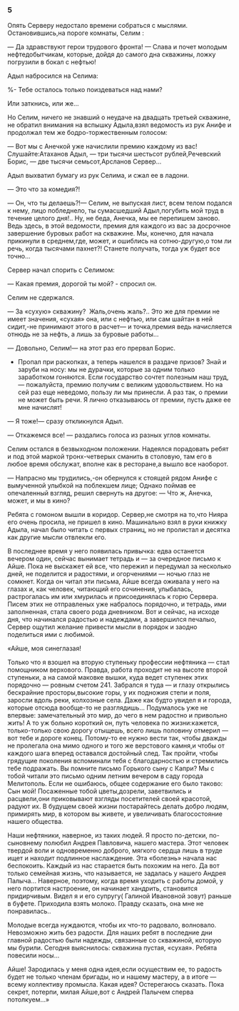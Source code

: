 ### 5

Опять Серверу недостало времени собраться с мыслями.
Остановившись,на пороге комнаты, Селим :

— Да здравствуют герои трудового фронта!
— Слава и почет молодым нефтедобытчикам, которые, дойдя до самого дна скважины, ложку погрузили в бокал с нефтью!

Адыл набросился на Селима:

%- Тебе осталось только поиздеваться над нами?

Или заткнись, или же...

Но Селим, ничего не знавший о неудаче на двадцать третьей скважине, не обратил внимания на вспышку Адыла,взял ведомость из рук Анифе и продолжал тем же бодро-торжественным голосом:

— Вот мы с Анечкой уже начислили премию каждому из вас!
Слушайте:Атаханов Адыл, — три тысячи шестьсот рублей,Речевский Борис, — две тысячи семьсот,Арсланов Сервер...

Адыл выхватил бумагу из рук Селима, и сжал ее в ладони.

— Это что за комедия?!

— Он, что ты делаешь?!— Селим, не выпуская лист, всем телом подался к нему, лицо побледнело, ты сумасшедший Адыл,погубить мой труд в течение целого дня!..
Ну, не беда, Анечка, мы ее перепишем заново.
Ведь здесь, в этой ведомости, премия для каждого из вас за досрочное завершение буровых работ на скважине.
Мы, конечно, для начала прикинули в среднем,где, может, и ошиблись на сотню-другую,о том ли речь, когда тысячами пахнет?!
Станете получать, тогда уж будет все точно...

Сервер начал спорить с Селимом:

— Какая премия, дорогой ты мой? - спросил он.

Селим не сдержался.

— За «сухую» скважину?
 Жаль,очень жаль?..
Это же для премии не имеет значения, «сухая» она, или с нефтью, или сам шайтан в ней сидит,-не принимают этого в расчет— и точка,премия ведь начисляется отнюдь не за нефть, а лишь за буровые работы...

— Довольно, Селим!— на этот раз его прервал Борис.
- Пропал при раскопках, а теперь нашелся в раздаче призов?
Знай и заруби на носу: мы не дурачки, которые за одним только заработком гоняются.
Если государство сочтет полезным наш труд,— пожалуйста, премию получим с великим удовольствием.
Но на сей раз еще неведомо, пользу ли мы принесли.
А раз так, о премии не может быть речи.
Я лично отказываюсь от премии, пусть даже ее мне начислят!

— Я тоже!— сразу откликнулся Адыл.

— Откажемся все! — раздались голоса из разных углов комнаты.

Селим остался в безвыходном положении.
Надеялся порадовать ребят и под этой маркой тронх-четверых сманить в столовую, там его в любое время обслужат, вполне как в ресторане,а вышло все наоборот.

— Напрасно мы трудились,-он обернулся к стоящей рядом Анифе с вымученной улыбкой на поблекшем лице;
Однако поймав ее опечаленный взгляд, решил свернуть на другое:
— Что ж, Анечка, может, и мы в кино?

Ребята с гомоном вышли в коридор.
Сервер,не смотря на то,что Нияра его очень просила, не пришел в кино.
Машинально взял в руки книжку Адыла, начал было читать с первых страниц, но не пролистал и десятка как другие мысли отвлекли его.

В последнее время у него появилась привычка: едва останется вечером один, сейчас вынимает тетрадь и — за очередное письмо к Айше.
Пока не выскажет ей все, что пережил и передумал за несколько дней, не поделится и радостями, и огорчениями — ночью глаз не сомкнет.
Когда он читал эти письма, Айше всегда оживала у него на глазах и, как человек, читающий его сочинения, улыбалась, растрогалась им или хмурилась и присоединялась к горю Сервера.
Писем этих не отправленых уже набралось порядочно, и тетрадь, ими заполненная, стала своего рода дневником.
Вот и сейчас, на исходе дня, что начинался радостью и надеждами, а завершился печалыо, Сервер ощутил желание привести мысли в порядок и заодно поделиться ими с любимой.

«Айше, моя синеглазая!

Только что я взошел на вторую ступеньку профессии нефтяника — стал помощником верхового.
Правда, работа проходит не на высоте второй ступеньки, а на самой маковке вышки, куда ведет ступенек этих порядочно — ровным счетом 241.
Забрался я туда — и глазу открылись бескрайние просторы,высокие горы, у их подножия степи и поля, заросли вдоль реки, колхозные села.
Даже как будто увидел я и города, которые отсюда вообще-то не разглядишь...
Подумалось уже не впервые: замечательный это мир, до чего в нем радостно и привольно жить!
А то уж больно короткий он, путь человека по жизни:кажется, только-только свою дорогу отыщешь, всего лишь половину отмерил — вот тебе и дороге конец.
Потому-то ее нужно вести так, чтобы дважды не пролегала она мимо одного и того же верстового камня,и чтобы от каждого шага вперед оставался достойный след.
Так пройти, чтобы грядущие поколения вспоминали тебя с благодарностью и стремились тебе подражать.
Вы помните письмо Горького сыну с Капри?
Мы с тобой читали это письмо одним летним вечером в саду города Мелитополь.
Если не ошибаюсь, общее содержание его было таково: Сын мой!
Посаженные тобой цветы,дозрели, заветвились и расцвели,они приковывают взгляды посетителей своей красотой, радуют их.
В будущем своей жизни постарайтесь делать добро людям, примирять мир, в котором вы живете, и увеличивать благосостояние нашего общества.

Наши нефтяники, наверное, из таких людей.
Я просто по-детски, по-сыновнему полюбил Андрея Павловича, нашего мастера.
Этот человек твердой воли и одновременно доброго, мягкого сердца лишь в труде ищет и находит подлинное наслаждение.
Эта «болезнь» начала нас беспокоить.
Каждый из нас старается быть похожим на него.
Да вот только семейная жизнь, что называется, не задалась у нашего Андрея Палыча...
Наверное, поэтому, когда время уходить с работы домой, у него портится настроение, он начинает хандрить, становится придирчивым.
Видел я и его супругу( Галиной Ивановной зовут) раньше в буфете.
Приходила взять молоко.
Правду сказать, она мне не понравилась..

Молодые всегда нуждаются, чтобы их что-то радовало, волновало.
Невозможно жить без радости.
Для наших ребят в последние дни главной радостью были надежды, связанные со скважиной, которую мы бурили.
Сегодня выяснилось: скважина пустая, «сухая».
Ребята повесили носы...

Айше!
Зародилась у меня одна идея,если осуществим ее, то радость будет не только членам бригады, но и нашему мастеру, а в итоге — всему коллективу промысла.
Какая идея?
Остерегаюсь сказать.
Пока секрет, потерпи, милая Айше,вот с Андрей Палычем сперва потолкуем...»
